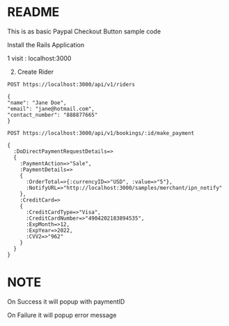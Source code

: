 # README


This is as basic Paypal Checkout Button sample code

Install the Rails Application

1 visit : localhost:3000

2. Create Rider

```
POST https://localhost:3000/api/v1/riders

{
"name": "Jane Doe",
"email": "jane@hotmail.com",
"contact_number": "888877665"
}
```

```
POST https://localhost:3000/api/v1/bookings/:id/make_payment

{
  :DoDirectPaymentRequestDetails=>
  {
    :PaymentAction=>"Sale",
    :PaymentDetails=>
    {
      :OrderTotal=>{:currencyID=>"USD", :value=>"5"},
      :NotifyURL=>"http://localhost:3000/samples/merchant/ipn_notify"
    },
    :CreditCard=>
    {
      :CreditCardType=>"Visa",
      :CreditCardNumber=>"4904202183894535",
      :ExpMonth=>12,
      :ExpYear=>2022,
      :CVV2=>"962"
    }
  }
}
```

# NOTE
On Success it will popup with paymentID

On Failure it will popup error message
